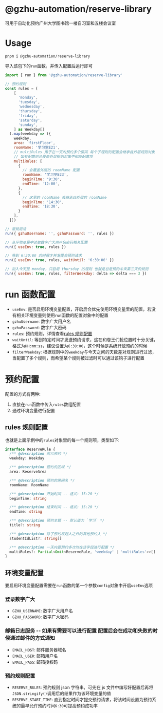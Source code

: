 # @gzhu-automation/reserve-library

可用于自动化预约广州大学图书馆一楼自习室和五楼会议室

# Usage

```shell
pnpm i @gzhu-automation/reserve-library
```

导入该包下的`run`函数，并传入配置后运行即可

```js
import { run } from '@gzhu-automation/reserve-library'

// 预约规则
const rules = (
    [
      'monday',
      'tuesday',
      'wednesday',
      'thursday',
      'friday',
      'saturday',
      'sunday',
    ] as Weekday[]
  ).map(weekday => ({
    weekday,
    area: 'firstFloor',
    roomName: '学习室E21',
    // multiRules 用于在一天内预约多个房间 每个子规则的配置会继承自外层规则对象
    // 如有配置则会覆盖外层规则对象中相应配置项
    multiRules: [
      {
        // 会覆盖外层的 roomName 配置
        roomName: '学习室E23',
        beginTime: '9:30',
        endTime: '12:00',
      },
      {
        // 这里的 roomName 会继承自外层的 roomName
        beginTime: '14:30',
        endTime: '18:30',
      }
    ],
  }))

// 常规用法
run({ gzhuUsername: '', gzhuPassword: '', rules })

// 从环境变量中读取数字广大用户名密码相关配置
run({ useEnv: true, rules })

// 等到 6:30:00 的时候才并发提交预约请求
run({ useEnv: true, rules, waitUntil: '6:30:00' })

// 加入今天是 monday，只启用 thursday 的规则 也就是总是预约未来第三天的规则
run({ useEnv: true, rules, filterWeekday: delta => delta === 3 })
```

# run 函数配置

- `useEnv`: 是否启用环境变量配置，开启后会优先使用环境变量里的配置，若没有相关环境变量则使用`run`函数的配置对象中的配置
- `gzhuUsername`: 数字广大用户名
- `gzhuPassword`: 数字广大密码
- `rules`: 预约规则，详情查看[rules 规则配置](#rules-规则配置)
- `waitUntil`: 等到特定时间才发送预约请求，这在和卷王们抢位置时十分关键，格式为`HH:mm:ss`，建议设置为`6:30:00`，这个时候是系统开放预约的时候
- `filterWeekday`: 根据规则中的`weekday`与今天之间的天数差对规则进行过滤，当配置了多个规则，而希望某个规则被过滤时可以通过该钩子进行配置

# 预约配置

配置的方式有两种:

1. 直接在`run`函数中传入`rules`数组配置
2. 通过环境变量进行配置

## rules 规则配置

也就是上面示例中的`rules`对象里的每一个规则项，类型如下:

```ts
interface ReserveRule {
  /** @description 周几预约 */
  weekday: Weekday

  /** @description 预约的区域 */
  area: ReserveArea

  /** @description 预约的房间名 */
  roomName: RoomName

  /** @description 开始时间 -- 格式: 15:20 */
  beginTime: string

  /** @description 结束时间 -- 格式: 15:20 */
  endTime: string

  /** @description 预约主题 -- 默认值为 `学习` */
  title?: string

  /** @description 除了预约发起人之外的其他预约人 */
  studentIdList?: string[]

  /** @description 一天内要预约多次时在该字段进行配置 */
  multiRules?: Partial<Omit<ReserveRule, 'weekday' | 'multiRules'>>[]
}
```

## 环境变量配置

要启用环境变量配置需要在`run`函数的第一个参数`config`对象中开启`useEnv`选项

### 登录数字广大

- `GZHU_USERNAME`: 数字广大用户名
- `GZHU_PASSWORD`: 数字广大密码

### 邮箱日志服务 -- 如果有需要可以进行配置 配置后会在成功和失败的时候通过邮件的方式通知

- `EMAIL_HOST`: 邮件服务器域名
- `EMAIL_USER`: 邮箱用户名
- `EMAIL_PASS`: 邮箱授权码

### 预约规则配置

- `RESERVE_RULES`: 预约规则 json 字符串，可先在 js 文件中编写好配置后再将`JSON.stringify()`调用后的结果作为该环境变量的值
- `RESERVE_START_TIME`: 直到指定时间才提交预约请求，将该时间设置为预约系统的最早允许预约时间`6:30`可提高预约成功率
